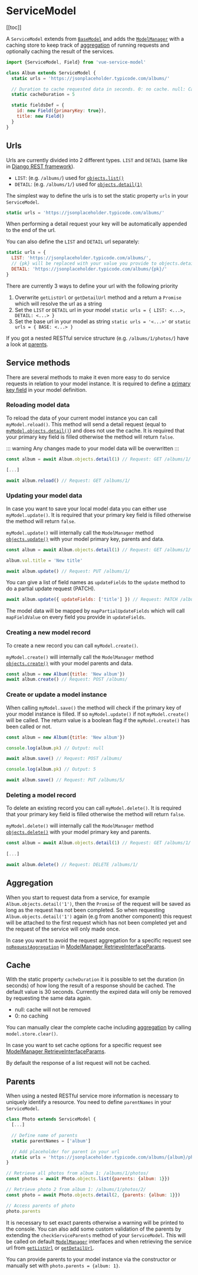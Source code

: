 # ServiceModel

[[toc]]

A `ServiceModel` extends from [`BaseModel`](/guide/base-model/) and adds the [`ModelManager`](/guide/model-manager/) with a caching
store to keep track of [aggregation](#aggregation) of running requests and optionally caching the result of the services.

```js
import {ServiceModel, Field} from 'vue-service-model'

class Album extends ServiceModel {
  static urls = 'https://jsonplaceholder.typicode.com/albums/'

  // Duration to cache requested data in seconds. 0: no cache. null: Cache forever. Default is 30 seconds
  static cacheDuration = 5

  static fieldsDef = {
    id: new Field({primaryKey: true}),
    title: new Field()
  }
}
```

## Urls

Urls are currently divided into 2 different types. `LIST` and `DETAIL` (same like in [Django REST framework](https://www.django-rest-framework.org/api-guide/routers.html#simplerouter)).

* `LIST`: (e.g. `/albums/`) used for [`objects.list()`](/guide/model-manager.html#retrieve-list-of-data-objectslist)
* `DETAIL`: (e.g. `/albums/1/`) used for [`objects.detail(1)`](/guide/model-manager.html#retrieve-single-entry-of-data-objectsdetail)


The simplest way to define the urls is to set the static property `urls` in your `ServiceModel`.
```js
static urls = 'https://jsonplaceholder.typicode.com/albums/'
```
When performing a detail request your key will be automatically appended to the end of the url.

You can also define the `LIST` and `DETAIL` url separately:
```js
static urls = {
  LIST: 'https://jsonplaceholder.typicode.com/albums/',
  // {pk} will be replaced with your value you provide to objects.detail() 
  DETAIL: 'https://jsonplaceholder.typicode.com/albums/{pk}/'
}
```

There are currently 3 ways to define your url with the following priority
1. Overwrite `getListUrl` or `getDetailUrl` method and a return a `Promise` which will resolve the url as a string
1. Set the `LIST` or `DETAIL` url in your model `static urls = { LIST: <...>, DETAIL: <...> }`
1. Set the base url in your model as string `static urls = '<...>'` or `static urls = { BASE: <...> }`

If you got a nested RESTful service structure (e.g. `/albums/1/photos/`) have a look at [parents](#parents).


## Service methods

There are several methods to make it even more easy to do service requests in relation to your model instance.
It is required to define a [primary key field](/guide/fields.html#field-definition) in your model definition.

### Reloading model data

To reload the data of your current model instance you can call `myModel.reload()`.
This method will send a detail request (equal to [`myModel.objects.detail()`](/guide/model-manager.html#retrieve-single-entry-of-data-objects-detail)) and does not use the cache.
It is required that your primary key field is filled otherwise the method will return `false`.

::: warning
Any changes made to your model data will be overwritten
:::
 
```js
const album = await Album.objects.detail(1) // Request: GET /albums/1/

[...]

await album.reload() // Request: GET /albums/1/
```


### Updating your model data

In case you want to save your local model data you can either use `myModel.update()`. It is required that your primary key field is filled otherwise the method will return `false`.

`myModel.update()` will internally call the `ModelManager` method [`objects.update()`](/guide/model-manager.html#update-single-entry-objects-update) with your model primary key, parents and data.

```js
const album = await Album.objects.detail(1) // Request: GET /albums/1/

album.val.title = 'New title'

await album.update() // Request: PUT /albums/1/
```

You can give a list of field names as `updateFields` to the `update` method to do a partial update request (PATCH).

```js
await album.update({ updateFields: ['title'] }) // Request: PATCH /albums/1/
```

The model data will be mapped by `mapPartialUpdateFields` which will call `mapFieldValue` on every field you provide in `updateFields`.


### Creating a new model record

To create a new record you can call `myModel.create()`.

`myModel.create()` will internally call the `ModelManager` method [`objects.create()`](/guide/model-manager.html#create-single-entry-objects-create) with your model parents and data.

```js
const album = new Album({title: 'New album'})
await album.create() // Request: POST /albums/
```

### Create or update a model instance

When calling `myModel.save()` the method will check if the primary key of your model instance is filled. If so `myModel.update()` if not `myModel.create()` will be called.
The return value is a boolean flag if the `myModel.create()` has been called or not.

```js
const album = new Album({title: 'New album'})

console.log(album.pk) // Output: null

await album.save() // Request: POST /albums/

console.log(album.pk) // Output: 5

await album.save() // Request: PUT /albums/5/
```

### Deleting a model record

To delete an existing record you can call `myModel.delete()`.
It is required that your primary key field is filled otherwise the method will return `false`.

`myModel.delete()` will internally call the `ModelManager` method [`objects.delete()`](/guide/model-manager.html#delete-single-entry-objects-delete) with your model primary key and parents.

```js
const album = await Album.objects.detail(1) // Request: GET /albums/1/
 
[...]

await album.delete() // Request: DELETE /albums/1/
```



## Aggregation

When you start to request data from a service, for example `Album.objects.detail('1')`, then the `Promise` of the request will 
be saved as long as the request has not been completed. So when requesting `Album.objects.detail('1')` again (e.g from another component)
this request will be attached to the first request which has not been completed yet and the request of the service will only made once.

In case you want to avoid the request aggregation for a specific request see [`noRequestAggregation`](/guide/model-manager.html#retrieveinterfaceparams) in [ModelManager RetrieveInterfaceParams](/guide/model-manager.html#retrieveinterfaceparams).

## Cache

With the static property `cacheDuration` it is possible to set the duration (in seconds) of how long the result of a response 
should be cached. The default value is 30 seconds. Currently the expired data will only be removed by requesting the same data again.

* null: cache will not be removed
* 0: no caching

You can manually clear the complete cache including [aggregation](#aggregation) by calling `model.store.clear()`.

In case you want to set cache options for a specific request see [ModelManager RetrieveInterfaceParams](/guide/model-manager.html#retrieveinterfaceparams).

By default the response of a list request will not be cached.

## Parents

When using a nested RESTful service more information is necessary to uniquely identify a resource. You need to define `parentNames` in your `ServiceModel`.

```js
class Photo extends ServiceModel {
  [...]

  // Define name of parents
  static parentNames = ['album']

  // Add placeholder for parent in your url
  static urls = 'https://jsonplaceholder.typicode.com/albums/{album}/photos/'
}

// Retrieve all photos from album 1: /albums/1/photos/
const photos = await Photo.objects.list({parents: {album: 1}})

// Retrieve photo 2 from album 1: /albums/1/photos/2/
const photo = await Photo.objects.detail(2, {parents: {album: 1}})

// Access parents of photo
photo.parents
```

It is necessary to set exact parents otherwise a warning will be printed to the console. You can also add some custom
validation of the parents by extending the `checkServiceParents` method of your `ServiceModel`. This will be called on default [`ModelManager`](/guide/model-manager/) interfaces and when retrieving the service url from [`getListUrl`](#urls) or [`getDetailUrl`](#urls).

You can provide parents to your model instance via the constructor or manually set with `photo.parents = {album: 1}`.
